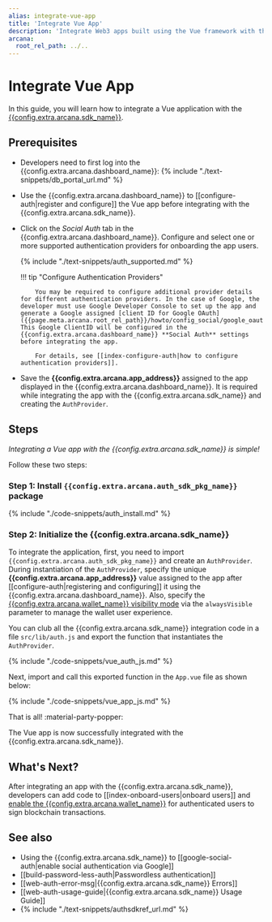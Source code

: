 ```yaml
---
alias: integrate-vue-app
title: 'Integrate Vue App'
description: 'Integrate Web3 apps built using the Vue framework with the Arcana Auth SDK using the instructions listed here. Make sure that you have configured the Web3 app using the Arcana developer dashboard and obtained a unique clientId for the app. The clientId is required to integrate the app.'
arcana:
  root_rel_path: ../..
---
```


# Integrate Vue App

In this guide, you will learn how to integrate a Vue application with the [{{config.extra.arcana.sdk_name}}]({{page.meta.arcana.root_rel_path}}/concepts/authsdk.md).

<!--
[Try Auth Example :material-rocket-launch:](https://9mt0h4.csb.app/){ .md-button .md-button--primary}
-->

## Prerequisites

* Developers need to first log into the {{config.extra.arcana.dashboard_name}}: {% include "./text-snippets/db_portal_url.md" %}

* Use the {{config.extra.arcana.dashboard_name}} to [[configure-auth|register and configure]] the Vue app before integrating with the {{config.extra.arcana.sdk_name}}. 

* Click on the *Social Auth* tab in the {{config.extra.arcana.dashboard_name}}. Configure and select one or more supported authentication providers for onboarding the app users.

    {% include "./text-snippets/auth_supported.md" %}

    !!! tip "Configure Authentication Providers"

          You may be required to configure additional provider details for different authentication providers. In the case of Google, the developer must use Google Developer Console to set up the app and generate a Google assigned [client ID for Google OAuth]({{page.meta.arcana.root_rel_path}}/howto/config_social/google_oauth.md). This Google ClientID will be configured in the {{config.extra.arcana.dashboard_name}} **Social Auth** settings before integrating the app.

          For details, see [[index-configure-auth|how to configure authentication providers]].

* Save the **{{config.extra.arcana.app_address}}** assigned to the app displayed in the {{config.extra.arcana.dashboard_name}}. It is required while integrating the app with the {{config.extra.arcana.sdk_name}} and creating the `AuthProvider`. 

## Steps

*Integrating a Vue app with the {{config.extra.arcana.sdk_name}} is simple!*

Follow these two steps:

### Step 1: Install `{{config.extra.arcana.auth_sdk_pkg_name}}` package

{% include "./code-snippets/auth_install.md" %}

### Step 2: Initialize the {{config.extra.arcana.sdk_name}}

To integrate the application, first, you need to import `{{config.extra.arcana.auth_sdk_pkg_name}}` and create an `AuthProvider`. During instantiation of the `AuthProvider`, specify the unique **{{config.extra.arcana.app_address}}** value assigned to the app after [[configure-auth|registering and configuring]] it using the {{config.extra.arcana.dashboard_name}}. Also, specify the [{{config.extra.arcana.wallet_name}} visibility mode]({{page.meta.arcana.root_rel_path}}/concepts/anwallet/walletuimodes.md) via the `alwaysVisible` parameter to manage the wallet user experience.

You can club all the {{config.extra.arcana.sdk_name}} integration code in a file `src/lib/auth.js` and export the function that instantiates the `AuthProvider`.

{% include "./code-snippets/vue_auth_js.md" %}

Next, import and call this exported function in the `App.vue` file as shown below:

{% include "./code-snippets/vue_app_js.md" %}

That is all! :material-party-popper:

The Vue app is now successfully integrated with the {{config.extra.arcana.sdk_name}}.

## What's Next?

After integrating an app with the {{config.extra.arcana.sdk_name}}, developers can add code to [[index-onboard-users|onboard users]] and [enable the {{config.extra.arcana.wallet_name}}]({{page.meta.arcana.root_rel_path}}/howto/arcana_wallet/index.md) for authenticated users to sign blockchain transactions.

## See also

* Using the {{config.extra.arcana.sdk_name}} to [[google-social-auth|enable social authentication via Google]]
* [[build-password-less-auth|Passwordless authentication]]
* [[web-auth-error-msg|{{config.extra.arcana.sdk_name}} Errors]]
* [[web-auth-usage-guide|{{config.extra.arcana.sdk_name}} Usage Guide]]
* {% include "./text-snippets/authsdkref_url.md" %}
